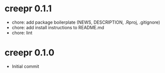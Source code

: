 # creepr 0.1.1

  * chore: add package boilerplate (NEWS, DESCRIPTION, .Rproj, .gitignore)
  * chore: add install instructions to README.md
  * chore: lint


# creepr 0.1.0

  * Initial commit
